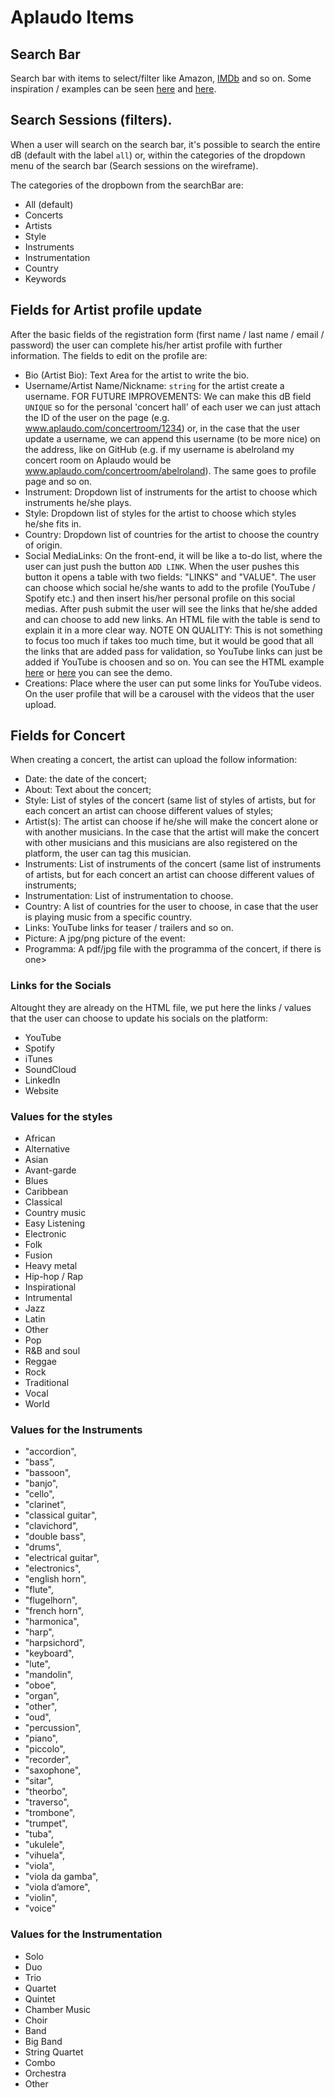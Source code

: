 # Aplaudo Items

## Search Bar

Search bar with items to select/filter like Amazon, [IMDb](https://www.imdb.com/) and so on. Some inspiration / examples can be seen [here](https://codepen.io/scottmbulloch/pen/gpdYdR) and [here](https://bootsnipp.com/snippets/9Avx).

## Search Sessions (filters).

When a user will search on the search bar, it's possible to search the entire dB (default with the label `all`) or, within the categories of the dropdown menu of the search bar (Search sessions on the wireframe).

The categories of the dropbown from the searchBar are: 

- All (default)
- Concerts
- Artists
- Style
- Instruments
- Instrumentation
- Country
- Keywords

## Fields for Artist profile update

After the basic fields of the registration form (first name / last name / email / password) the user can complete his/her artist profile with further information. The fields to edit on the profile are:

 - Bio (Artist Bio): Text Area for the artist to write the bio.
 - Username/Artist Name/Nickname: `string` for the artist create a username. FOR FUTURE IMPROVEMENTS: We can make this dB field `UNIQUE` so for the personal 'concert hall' of each user we can just attach the ID of the user on the page (e.g. www.aplaudo.com/concertroom/1234) or, in the case that the user update a username, we can append this username (to be more nice) on the address, like on GitHub (e.g. if my username is abelroland my concert room on Aplaudo would be www.aplaudo.com/concertroom/abelroland). The same goes to profile page and so on.
 - Instrument: Dropdown list of instruments for the artist to choose which instruments he/she plays.
 - Style: Dropdown list of styles for the artist to choose which styles he/she fits in.
 - Country: Dropdown list of countries for the artist to choose the country of origin.
 - Social MediaLinks: On the front-end, it will be like a to-do list, where the user can just push the button `ADD LINK`. When the user pushes this button it opens a table with two fields: "LINKS" and "VALUE". The user can choose which social he/she wants to add to the profile (YouTube / Spotify etc.) and then insert his/her personal profile on this social medias. After push submit the user will see the links that he/she added and can choose to add new links.
 An HTML file with the table is send to explain it in a more clear way. NOTE ON QUALITY: This is not something to focus too much if takes too much time, but it would be good that all the links that are added pass for validation, so YouTube links can just be added if YouTube is choosen and so on.  You can see the HTML example [here](https://github.com/abelRoland/aplaudoDOcs/blob/main/index.html) or [here](https://abelroland.github.io/aplaudoDOcs/) you can see the demo.
 - Creations: Place where the user can put some links for YouTube videos. On the user profile that will be a carousel with the videos that the user upload.
 
 ## Fields for Concert
 
 When creating a concert, the artist can upload the follow information:
 
 - Date: the date of the concert;
 - About: Text about the concert;
 - Style: List of styles of the concert (same list of styles of artists, but for each concert an artist can choose different values of styles;
 - Artist(s): The artist can choose if he/she will make the concert alone or with another musicians. In the case that the artist will make the concert with other musicians and this musicians are also registered on the platform, the user can tag this musician.
 - Instruments: List of instruments of the concert (same list of instruments of artists, but for each concert an artist can choose different values of instruments;
 - Instrumentation: List of instrumentation to choose.
 - Country: A list of countries for the user to choose, in case that the user is playing music from a specific country.
 - Links: YouTube links for teaser / trailers and so on.
 - Picture: A jpg/png picture of the event:
 - Programma: A pdf/jpg file with the programma of the concert, if there is one>
 
 ### Links for the Socials
 
 Altought they are already on the HTML file, we put here the links / values that the user can choose to update his socials on the platform:
- YouTube
- Spotify
- iTunes
- SoundCloud
- LinkedIn
- Website
 
### Values for the styles

- African
- Alternative
- Asian
- Avant-garde
- Blues
- Caribbean
- Classical
- Country music
- Easy Listening
- Electronic
- Folk
- Fusion
- Heavy metal
- Hip-hop / Rap
- Inspirational
- Intrumental
- Jazz
- Latin
- Other
- Pop
- R&B and soul
- Reggae
- Rock
- Traditional
- Vocal
- World
 
### Values for the Instruments
- "accordion", 
-	"bass",
-	"bassoon",
-	"banjo",
-	"cello",
-	"clarinet",
-	"classical guitar", 
-	"clavichord", 
-	"double bass",
-	"drums", 
-	"electrical guitar",
-	"electronics", 
-	"english horn",
-	"flute",
-	"flugelhorn",
-	"french horn",
-	"harmonica",
-	"harp",
-	"harpsichord",
-	"keyboard", 
-	"lute",
-	"mandolin",
-	"oboe",
-	"organ",
-	"other",
- "oud",
-	"percussion",
-	"piano", 
-	"piccolo",
-	"recorder",
-	"saxophone",
-	"sitar",
-	"theorbo",
-	"traverso",
-	"trombone",
-	"trumpet",
-	"tuba",
-	"ukulele",
-	"vihuela", 
-	"viola",
-	"viola da gamba",
-	"viola d’amore",
-	"violin", 
-	"voice"


### Values for the Instrumentation

- Solo
- Duo
- Trio
- Quartet
- Quintet
- Chamber Music
- Choir
- Band
- Big Band
- String Quartet
- Combo
- Orchestra
- Other
 
 
